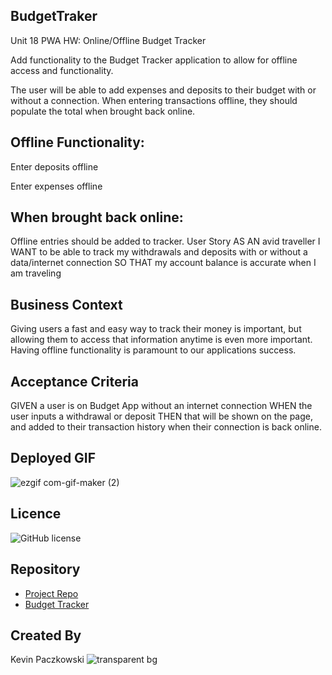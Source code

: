 ## BudgetTraker
Unit 18 PWA HW: Online/Offline Budget Tracker

Add functionality to the Budget Tracker application to allow for offline access and functionality.

The user will be able to add expenses and deposits to their budget with or without a connection. 
When entering transactions offline, they should populate the total when brought back online.

## Offline Functionality:

Enter deposits offline

Enter expenses offline

## When brought back online:

Offline entries should be added to tracker.
User Story
AS AN avid traveller I WANT to be able to track my withdrawals and deposits with or without a data/internet connection SO THAT my account balance is accurate when I am traveling

## Business Context
Giving users a fast and easy way to track their money is important, but allowing them to access that information anytime is even more important. Having offline functionality is paramount to our applications success.

## Acceptance Criteria
GIVEN a user is on Budget App without an internet connection WHEN the user inputs a withdrawal or deposit THEN that will be shown on the page, and added to their transaction history when their connection is back online.

## Deployed GIF
![ezgif com-gif-maker (2)](https://user-images.githubusercontent.com/71659832/100168448-4eab9200-2e8f-11eb-836a-0b800ab58889.gif)


## Licence

![GitHub license](https://img.shields.io/badge/license-MIT-blue.svg)

## Repository

- [Project Repo](https://github.com/kpac567/BudgetTraker)
- [Budget Tracker](https://budgetrk.herokuapp.com)

## Created By

Kevin Paczkowski
![transparent bg](https://user-images.githubusercontent.com/71659832/100169227-ef4e8180-2e90-11eb-9d9f-97fdf6cc3106.png)
